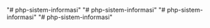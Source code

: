 "# php-sistem-informasi" 
"# php-sistem-informasi" 
"# php-sistem-informasi" 
"# php-sistem-informasi" 

